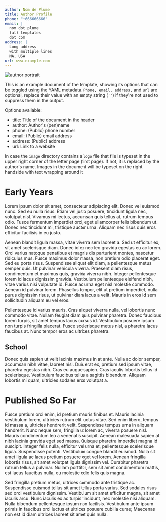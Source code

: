```yaml
---
author: Nom de Plume
title: Author Profile
phone: "+666666666"
email: | 
  nom dot plume  
  (at) templates  
  dot com
address: |
  Long address  
  with multiple lines  
  MA, USA
url: www.example.com
---
```

![author portrait](portrait.jpg)

This is an example document of the template, showing its options that can be toggled using the YAML metadata. `Phone, email, address,` and `url` are optional, replace their value with an empty string (`''`) if they're not used to suppress them in the output.

Options available:

- title: Title of the document in the header
- author: Author's (pen)name
- phone: (Public) phone number
- email: (Public) email address
- address: (Public) address
- url: Link to a website

In case the `image` directory contains a `logo` file that file is typeset in the upper right corner of the letter page (first page). If not, it is replaced by the author's name. Images in the document will be typeset on the right handside with text wrapping around it.

# Early Years

Lorem ipsum dolor sit amet, consectetur adipiscing elit. Donec vel euismod nunc. Sed eu nulla risus. Etiam vel justo posuere, tincidunt ligula nec, volutpat nisl. Vivamus mi lectus, accumsan quis tellus at, rutrum tempus odio. Fusce fermentum imperdiet orci, eget ullamcorper felis bibendum ut. Donec nec tincidunt mi, tristique auctor urna. Aliquam nec risus quis eros efficitur facilisis in eu justo.

Aenean blandit ligula massa, vitae viverra sem laoreet a. Sed ut efficitur ex, sit amet scelerisque diam. Donec id ex nec leo gravida egestas eu ac lorem. Orci varius natoque penatibus et magnis dis parturient montes, nascetur ridiculus mus. Fusce maximus dolor massa, non pretium odio placerat eget. Sed eu porta risus. Suspendisse aliquet elit diam, a pellentesque metus semper quis. Ut pulvinar vehicula viverra. Praesent diam risus, condimentum et maximus quis, gravida viverra nibh. Integer pellentesque lorem id lacus dignissim gravida. Vestibulum pellentesque eleifend nibh, vitae varius nisi vulputate id. Fusce ac urna eget nisl molestie commodo. Aenean id pulvinar lorem. Phasellus tempor, elit ut pretium imperdiet, nulla purus dignissim risus, ut pulvinar diam lacus a velit. Mauris in eros id sem sollicitudin aliquam eu vel eros.

Pellentesque id varius mauris. Cras aliquet viverra nulla, vel lobortis nunc commodo vitae. Nullam feugiat diam quis pulvinar pharetra. Donec faucibus lorem turpis, sit amet tempus lacus cursus id. Vestibulum posuere ipsum non turpis fringilla placerat. Fusce scelerisque metus nisl, a pharetra lacus faucibus at. Nunc tempor eros ac ultrices pharetra.

## School

Donec quis sapien ut velit lacinia maximus in at ante. Nulla ac dolor semper, accumsan nibh vitae, laoreet nisl. Duis erat ex, pretium sed ipsum vitae, pharetra egestas nibh. Cras eu augue sapien. Cras iaculis lobortis tellus id scelerisque. Vestibulum faucibus tellus a sagittis bibendum. Aliquam lobortis mi quam, ultricies sodales eros volutpat a.

# Published So Far

Fusce pretium orci enim, id pretium mauris finibus et. Mauris lacinia vestibulum lorem, ultricies rutrum elit luctus vitae. Sed enim libero, tempus id massa a, ultricies hendrerit velit. Suspendisse tempus urna in aliquam hendrerit. Nunc neque sem, fringilla ut lorem ac, viverra posuere nisl. Mauris condimentum leo a venenatis suscipit. Aenean malesuada sapien at nibh lacinia gravida eget sed massa. Quisque pharetra imperdiet magna id suscipit. Integer felis nulla, efficitur vel urna et, pellentesque scelerisque ligula. Suspendisse potenti. Vestibulum congue blandit euismod. Nulla sit amet ligula ac lacus pretium posuere eget vel lorem. Aenean fringilla lobortis risus, sit amet volutpat ligula dignissim vel. Curabitur pharetra rutrum tellus a pulvinar. Nullam porttitor, sem sit amet condimentum mattis, est lacus faucibus nulla, eu molestie odio felis quis magna.

Sed fringilla pretium metus, ultrices commodo ante tristique ac. Suspendisse euismod tellus sit amet tellus porta varius. Sed sodales risus sed orci vestibulum dignissim. Vestibulum sit amet efficitur magna, sit amet iaculis arcu. Nunc iaculis ex ac turpis tincidunt, nec molestie nisi aliquam. Nulla bibendum pellentesque ipsum non facilisis. Vestibulum ante ipsum primis in faucibus orci luctus et ultrices posuere cubilia curae; Maecenas non est id diam ultrices laoreet sit amet quis nulla.


